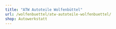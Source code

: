 ```yaml
---
title: "ATW Autoteile Wolfenbüttel"
url: /wolfenbuettel/atw-autoteile-wolfenbuettel/
shop: Autowerkstatt
---
```


